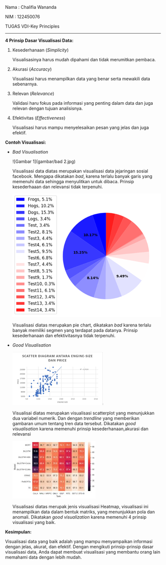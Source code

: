 
Nama : Chalifia Wananda

NIM : 122450076

TUGAS VDI-Key Principles

-----
**4 Prinsip Dasar Visualisasi Data:**

1.  Kesederhanaan (*Simplicity*)

    Visualisasinya harus mudah dipahami dan tidak merumitkan pembaca.

2.  Akurasi (*Accuracy*)

    Visualisasi harus menampilkan data yang benar serta mewakili data sebenarnya.

3.  Relevan (*Relevance*)

    Validasi haru fokus pada informasi yang penting dalam data dan juga relevan dengan tujuan analisisnya.

4.  Efektivitas (*Effectiveness*)

    Visualisasi harus mampu menyelesaikan pesan yang jelas dan juga efektif.

**Contoh Visualisasi:**

-   *Bad Visualisation*

    ![Gambar 1](gambar/bad 2.jpg)

    Visualisasi data diatas merupakan visualisasi data jejaringan sosial facebook. Mengapa dikatakan *bad*, karena terlalu banyak garis yang memenuhi data sehingga menyulitkan untuk dibaca. Prinsip kesederhaaan dan relevansi tidak terpenuhi.

    ![Gambar 2](gambar/1RJmF.png)

    Visualisasi diatas merupakan pie chart, dikatakan *bad* karena terlalu banyak memiliki segmen yang terdapat pada datanya. Prinsip kesederhanaan dan efektivitasnya tidak terpenuhi.

-   *Good Visualisation*

    ![Gambar 3](gambar/good1.png)

    Visualisai diatas merupakan visualisasi scatterplot yang menunjukkan dua variabel numerik. Dan dengan *trendline* yang memberikan gambaran umum tentang tren data tersebut. Dikatakan *good visualisatio*n karena memenuhi prinsip kesederhanaan,akurasi dan relevansi

    ![Gambar 4](gambar/good2.jpeg)

    Visualisasi diatas merupak jenis visualisasi Heatmap, visualisasi ini menampilkan data dalam bentuk matriks, yang menunjukkan pola dan anomali. Dikatakan *good visualization* karena memenuhi 4 prinsip visualisasi yang baik.

**Kesimpulan:**

Visualisasi data yang baik adalah yang mampu menyampaikan informasi dengan jelas, akurat, dan efektif. Dengan mengikuti prinsip-prinsip dasar visualisasi data, Anda dapat membuat visualisasi yang membantu orang lain memahami data dengan lebih mudah.
